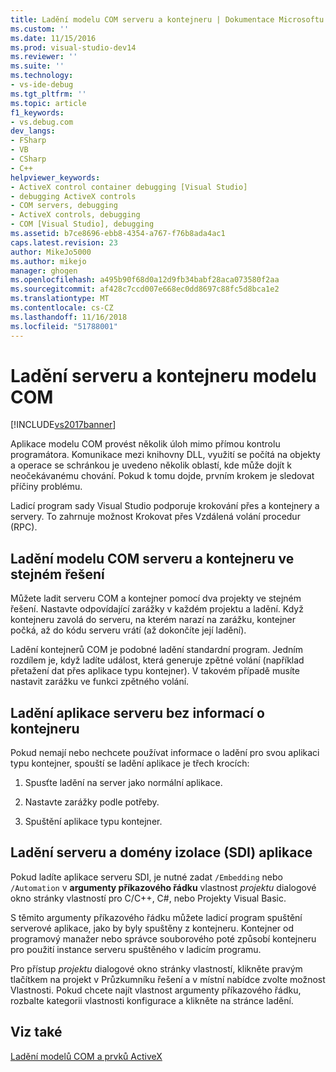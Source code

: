 ```yaml
---
title: Ladění modelu COM serveru a kontejneru | Dokumentace Microsoftu
ms.custom: ''
ms.date: 11/15/2016
ms.prod: visual-studio-dev14
ms.reviewer: ''
ms.suite: ''
ms.technology:
- vs-ide-debug
ms.tgt_pltfrm: ''
ms.topic: article
f1_keywords:
- vs.debug.com
dev_langs:
- FSharp
- VB
- CSharp
- C++
helpviewer_keywords:
- ActiveX control container debugging [Visual Studio]
- debugging ActiveX controls
- COM servers, debugging
- ActiveX controls, debugging
- COM [Visual Studio], debugging
ms.assetid: b7ce8696-ebb8-4354-a767-f76b8ada4ac1
caps.latest.revision: 23
author: MikeJo5000
ms.author: mikejo
manager: ghogen
ms.openlocfilehash: a495b90f68d0a12d9fb34babf28aca073580f2aa
ms.sourcegitcommit: af428c7ccd007e668ec0dd8697c88fc5d8bca1e2
ms.translationtype: MT
ms.contentlocale: cs-CZ
ms.lasthandoff: 11/16/2018
ms.locfileid: "51788001"
---
```

# <a name="com-server-and-container-debugging"></a>Ladění serveru a kontejneru modelu COM
[!INCLUDE[vs2017banner](../includes/vs2017banner.md)]

Aplikace modelu COM provést několik úloh mimo přímou kontrolu programátora. Komunikace mezi knihovny DLL, využití se počítá na objekty a operace se schránkou je uvedeno několik oblastí, kde může dojít k neočekávanému chování. Pokud k tomu dojde, prvním krokem je sledovat příčiny problému.  
  
 Ladicí program sady Visual Studio podporuje krokování přes a kontejnery a servery. To zahrnuje možnost Krokovat přes Vzdálená volání procedur (RPC).  
  
##  <a name="BKMK_COMServerandContainerintheSameSolution"></a> Ladění modelu COM serveru a kontejneru ve stejném řešení  
 Můžete ladit serveru COM a kontejner pomocí dva projekty ve stejném řešení. Nastavte odpovídající zarážky v každém projektu a ladění. Když kontejneru zavolá do serveru, na kterém narazí na zarážku, kontejner počká, až do kódu serveru vrátí (až dokončíte její ladění).  
  
 Ladění kontejnerů COM je podobné ladění standardní program. Jedním rozdílem je, když ladíte událost, která generuje zpětné volání (například přetažení dat přes aplikace typu kontejner). V takovém případě musíte nastavit zarážku ve funkci zpětného volání.  
  
##  <a name="BKMK_ServerApplicationWithoutContainerInformation"></a> Ladění aplikace serveru bez informací o kontejneru  
 Pokud nemají nebo nechcete používat informace o ladění pro svou aplikaci typu kontejner, spouští se ladění aplikace je třech krocích:  
  
1.  Spusťte ladění na server jako normální aplikace.  
  
2.  Nastavte zarážky podle potřeby.  
  
3.  Spuštění aplikace typu kontejner.  
  
##  <a name="BKMK_DebuggingaServerandDomainIsolationSDIApplication"></a> Ladění serveru a domény izolace (SDI) aplikace  
 Pokud ladíte aplikace serveru SDI, je nutné zadat `/Embedding` nebo `/Automation` v **argumenty příkazového řádku** vlastnost *projektu* dialogové okno stránky vlastností pro C/C++, C#, nebo Projekty Visual Basic.  
  
 S těmito argumenty příkazového řádku můžete ladicí program spuštění serverové aplikace, jako by byly spuštěny z kontejneru. Kontejner od programový manažer nebo správce souborového poté způsobí kontejneru pro použití instance serveru spuštěného v ladicím programu.  
  
 Pro přístup *projektu* dialogové okno stránky vlastností, klikněte pravým tlačítkem na projekt v Průzkumníku řešení a v místní nabídce zvolte možnost Vlastnosti. Pokud chcete najít vlastnost argumenty příkazového řádku, rozbalte kategorii vlastnosti konfigurace a klikněte na stránce ladění.  
  
## <a name="see-also"></a>Viz také  
 [Ladění modelů COM a prvků ActiveX](../debugger/com-and-activex-debugging.md)



